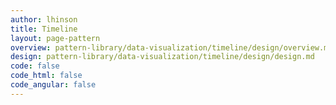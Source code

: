 ```yaml
---
author: lhinson
title: Timeline
layout: page-pattern
overview: pattern-library/data-visualization/timeline/design/overview.md
design: pattern-library/data-visualization/timeline/design/design.md
code: false
code_html: false
code_angular: false
---
```

